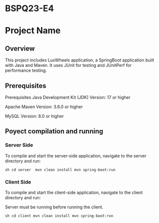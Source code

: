# BSPQ23-E4

# Project Name

## Overview

This project includes LuxWheels application, a SpringBoot application built with Java and Maven. It uses JUnit for testing and JUnitPerf for performance testing.

## Prerequisites
Prerequisites
Java Development Kit (JDK)
Version: 17 or higher

Apache Maven
Version: 3.6.0 or higher

MySQL
Version: 8.0 or higher


## Poyect compilation and running

### Server Side

To compile and start the server-side application, navigate to the server directory and run:

`sh
cd server 
mvn clean install
mvn spring-boot:run`

### Client Side

To compile and start the client-side application, navigate to the client directory and run:

Server must be running before running the client.

`sh
cd client
mvn clean install
mvn spring-boot:run`






